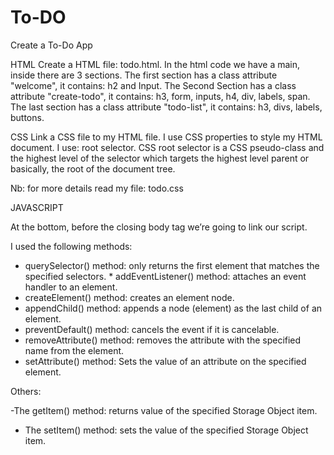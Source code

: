 # To-DO
Create a To-Do App

HTML
Create a HTML file: todo.html.
In the html code we have a main, inside there are 3 sections.
The first section has a class attribute "welcome", it contains: h2 and Input.
The Second Section has a class attribute "create-todo", it contains: h3, form, inputs, h4, div, labels, span.
The last section has a class attribute "todo-list", it contains: h3, divs, labels, buttons.

CSS
Link a CSS file to my HTML file.
I use CSS properties to style my HTML document.
I use: root selector. CSS root selector is a CSS pseudo-class and the highest level of the selector which targets the highest level parent or basically, the root of the document tree.

Nb: for more details read my file: todo.css

JAVASCRIPT

At the bottom, before the closing body tag we’re going to link our script.

I used the following methods: 
* querySelector() method: only returns the first element that matches the specified selectors.  * addEventListener() method: attaches an event handler to an element.
* createElement() method: creates an element node.
* appendChild() method: appends a node (element) as the last child of an element.
* preventDefault() method: cancels the event if it is cancelable.
* removeAttribute() method: removes the attribute with the specified name from the element.
* setAttribute() method: Sets the value of an attribute on the specified element.

Others:

-The getItem() method: returns value of the specified Storage Object item.
- The setItem() method: sets the value of the specified Storage Object item.







